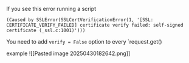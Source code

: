 If you see this error running a script
```
(Caused by SSLError(SSLCertVerificationError(1, '[SSL: CERTIFICATE_VERIFY_FAILED] certificate verify failed: self-signed certificate (_ssl.c:1001)')))
```

You need to add `verify = False` option to every `request.get()

example
![[Pasted image 20250430182642.png]]
